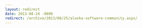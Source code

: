 ```yaml
---
layout: redirect
date: 2013-08-24 -0800
redirect: /archive/2013/08/25/alaska-software-community.aspx/
---
```

